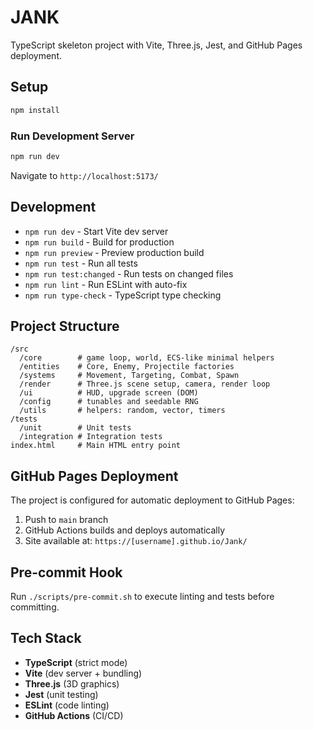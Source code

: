 # JANK

TypeScript skeleton project with Vite, Three.js, Jest, and GitHub Pages deployment.

## Setup

```bash
npm install
```

### Run Development Server

```bash
npm run dev
```

Navigate to `http://localhost:5173/`

## Development

- `npm run dev` - Start Vite dev server
- `npm run build` - Build for production
- `npm run preview` - Preview production build
- `npm run test` - Run all tests
- `npm run test:changed` - Run tests on changed files
- `npm run lint` - Run ESLint with auto-fix
- `npm run type-check` - TypeScript type checking

## Project Structure

```
/src
  /core        # game loop, world, ECS-like minimal helpers
  /entities    # Core, Enemy, Projectile factories
  /systems     # Movement, Targeting, Combat, Spawn
  /render      # Three.js scene setup, camera, render loop
  /ui          # HUD, upgrade screen (DOM)
  /config      # tunables and seedable RNG
  /utils       # helpers: random, vector, timers
/tests
  /unit        # Unit tests
  /integration # Integration tests
index.html     # Main HTML entry point
```

## GitHub Pages Deployment

The project is configured for automatic deployment to GitHub Pages:

1. Push to `main` branch
2. GitHub Actions builds and deploys automatically
3. Site available at: `https://[username].github.io/Jank/`

## Pre-commit Hook

Run `./scripts/pre-commit.sh` to execute linting and tests before committing.

## Tech Stack

- **TypeScript** (strict mode)
- **Vite** (dev server + bundling)
- **Three.js** (3D graphics)
- **Jest** (unit testing)
- **ESLint** (code linting)
- **GitHub Actions** (CI/CD)

